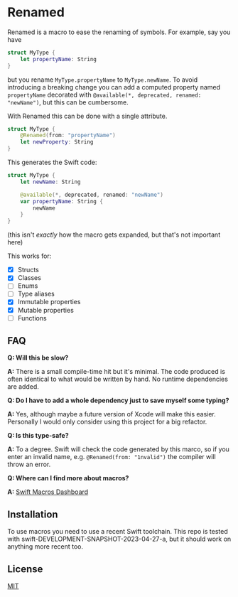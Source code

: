 # Renamed

Renamed is a macro to ease the renaming of symbols. For example, say you have

```swift
struct MyType {
    let propertyName: String
}
```

but you rename `MyType.propertyName` to `MyType.newName`. To avoid introducing a breaking change you can add a computed property named `propertyName` decorated with `@available(*, deprecated, renamed: "newName")`, but this can be cumbersome.

With Renamed this can be done with a single attribute.

```swift
struct MyType {
    @Renamed(from: "propertyName")
    let newProperty: String
}
```

This generates the Swift code:

```swift
struct MyType {
    let newName: String

    @available(*, deprecated, renamed: "newName")
    var propertyName: String {
        newName
    }
}
```

(this isn't _exactly_ how the macro gets expanded, but that's not important here)

This works for:

- [x] Structs
- [x] Classes
- [ ] Enums
- [ ] Type aliases
- [x] Immutable properties
- [x] Mutable properties
- [ ] Functions

## FAQ

**Q: Will this be slow?**

**A:** There is a small compile-time hit but it's minimal. The code produced is often identical to what would be written by hand. No runtime dependencies are added.

**Q: Do I have to add a whole dependency just to save myself some typing?**

**A:** Yes, although maybe a future version of Xcode will make this easier. Personally I would only consider using this project for a big refactor.

**Q: Is this type-safe?**

**A:** To a degree. Swift will check the code generated by this marco, so if you enter an invalid name, e.g. `@Renamed(from: "1nvalid")` the compiler will throw an error.

**Q: Where can I find more about macros?**

**A:** [Swift Macros Dashboard](https://gist.github.com/DougGregor/de840fcf6d6f307792121eee11c0da85)

## Installation

To use macros you need to use a recent Swift toolchain. This repo is tested with swift-DEVELOPMENT-SNAPSHOT-2023-04-27-a, but it should work on anything more recent too.

## License

[MIT](./LICENSE)

